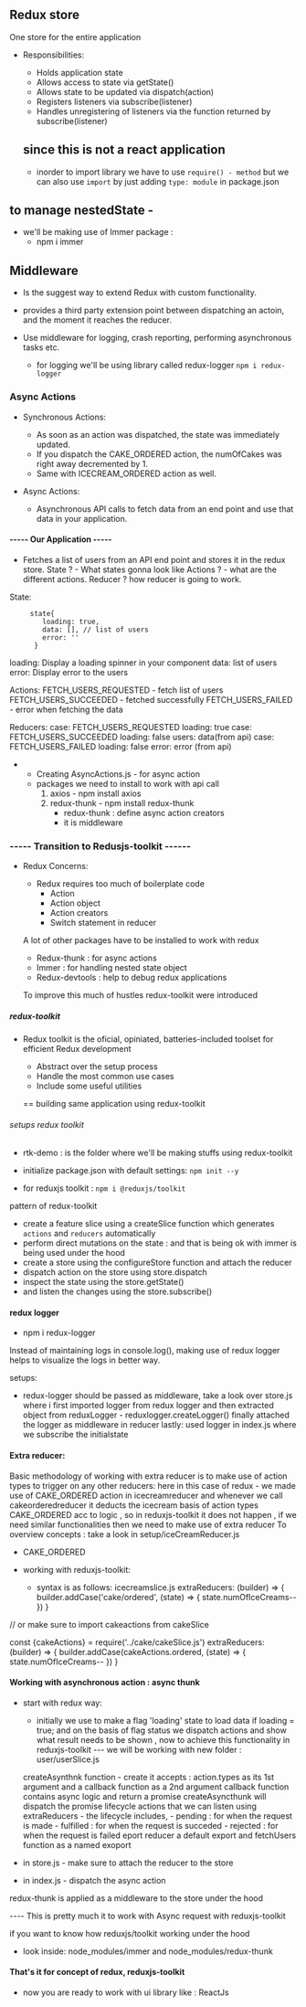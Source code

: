 ## Redux store
One store for the entire application
- Responsibilities:
  - Holds application state
  - Allows access to state via getState()
  - Allows state to be updated via dispatch(action)
  - Registers listeners via subscribe(listener)
  - Handles unregistering of listeners via the function returned by subscribe(listener)

  ## since this is not a react application 
    - inorder to import library we have to use `require() - method` but we can also use `import` by just adding `type: module` in package.json


## to manage nestedState - 
  - we'll be making use of Immer package :
    - npm i immer


## Middleware
  - Is the suggest way to extend Redux with custom functionality.
  - provides a third party extension point between dispatching an actoin, and the moment it reaches the reducer.
  - Use middleware for logging, crash reporting, performing asynchronous tasks etc.

    - for logging we'll be using library called redux-logger
      `npm i redux-logger`


### Async Actions
  - Synchronous Actions:
      - As soon as an action was dispatched, the state was immediately updated.
      - If you dispatch the CAKE_ORDERED action, the numOfCakes was right away decremented by 1.
      - Same with ICECREAM_ORDERED action as well.

  - Async Actions:
    - Asynchronous API calls to fetch data from an end point and use that data in your application.

#### ----- Our Application -----
  - Fetches a list of users from an API end point and stores it in the redux store.
  State ? - What states gonna look like
  Actions ? - what are the different actions.
  Reducer ? how reducer is going to work.

  State:
```
     state{
        loading: true,
        data: [], // list of users
        error: ''
      }
```
  loading: Display a loading spinner in your component
  data: list of users
  error: Display error to the users

  Actions:
    FETCH_USERS_REQUESTED - fetch list of users
    FETCH_USERS_SUCCEEDED - fetched successfully
    FETCH_USERS_FAILED    - error when fetching the data

  Reducers:
    case: FETCH_USERS_REQUESTED
      loading: true
    case: FETCH_USERS_SUCCEEDED
        loading: false
        users: data(from api)
    case: FETCH_USERS_FAILED
        loading: false
        error: error (from api)

- - Creating AsyncActions.js  - for async action
  - packages we need to install to work with api call 
    1. axios - npm install axios
    2. redux-thunk - npm install redux-thunk
        - redux-thunk : define  async action creators
        - it is middleware



### ----- Transition to Redusjs-toolkit ------

  - Redux Concerns:
    - Redux requires too much of boilerplate code
      - Action
      - Action object
      - Action creators
      - Switch statement in reducer

    A lot of other packages have to be installed to work with redux
      - Redux-thunk : for async actions
      - Immer : for handling nested state object
      - Redux-devtools : help to debug redux applications

    To improve this much of hustles redux-toolkit were introduced

#####   redux-toolkit
  - Redux toolkit is the oficial, opiniated, batteries-included toolset for efficient Redux development
    - Abstract over the setup process
    - Handle the most common use cases
    - Include some useful utilities

    == building same application using redux-toolkit

###### setups redux toolkit
  - rtk-demo : is the folder where we'll be making stuffs using redux-toolkit

  - initialize package.json with default settings: `npm init --y`
  - for reduxjs toolkit : `npm i @reduxjs/toolkit`

 pattern of redux-toolkit
  - create a feature slice using a createSlice function which generates ``actions`` and  ``reducers`` automatically
  - perform direct mutations on the state : and that is being ok with immer is being used under the hood
  - create a store using the configureStore function and attach the reducer
  - dispatch action on the store using store.dispatch
  - inspect the state using the store.getState()
  - and listen the changes using the store.subscribe()


#### redux logger
  - npm i redux-logger

Instead of maintaining logs in console.log(), making use of redux logger helps to visualize the logs in better way.

setups:
  - redux-logger should be passed as middleware, take a look over store.js where i first imported logger from redux logger and then extracted object from reduxLogger -  reduxlogger.createLogger() 
  finally attached the logger as middleware in reducer 
  lastly: used logger in index.js where we subscribe the initialstate

#### Extra reducer:
Basic methodology of working with extra reducer is to make use of action types to trigger on any other reducers:
  here in this case of redux - we made use of CAKE_ORDERED action in icecreamreducer and whenever we call cakeorderedreducer it deducts the icecream basis of action types CAKE_ORDERED acc to logic , so in reduxjs-toolkit it does not happen , if we need similar functionalities then we need to make use of extra reducer
To overview concepts : take a look in setup/iceCreamReducer.js 
  - CAKE_ORDERED

- working with reduxjs-toolkit: 
  - syntax is as follows:
  icecreamslice.js
    extraReducers: (builder) => {
      builder.addCase('cake/ordered', (state) => {
      state.numOfIceCreams--
  })
  }

 // or 
make sure to import cakeactions from cakeSlice

const {cakeActions} = require('../cake/cakeSlice.js')
 extraReducers: (builder) => {
      builder.addCase(cakeActions.ordered, (state) => {
      state.numOfIceCreams--
  })
  }

#### Working with asynchronous action : async thunk
 - start with redux way:
    - initially we use to make a flag 'loading' state to load data if loading = true;
    and on the basis of flag status we dispatch actions and show what result needs to be shown , now to achieve this functionality in reduxjs-toolkit 
    --- we will be working with new folder : user/userSlice.js

    createAsynthnk function - create 
    it accepts :
      action.types as its 1st argument
      and a callback function as a 2nd argument
      callback function contains async logic and return a promise
      createAsyncthunk will dispatch the promise lifecycle actions that we can listen using extraReducers
        - the lifecycle includes, 
          - pending : for when the request is made
          - fulfilled : for when the request is succeded
          - rejected : for when the request is failed
eport reducer a default export and fetchUsers function as a named exoport

- in store.js - make sure to attach the reducer to the store
- in index.js - dispatch the async action


redux-thunk is applied as a middleware to the store under the hood

---- This is pretty much it to work with Async request with reduxjs-toolkit



if you want to know how reduxjs/toolkit working under the hood 
- look inside: node_modules/immer and node_modules/redux-thunk


#### That's it for concept of redux, reduxjs-toolkit
  - now you are ready to work with ui library like : ReactJs
